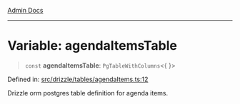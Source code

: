 [Admin Docs](/)

***

# Variable: agendaItemsTable

> `const` **agendaItemsTable**: `PgTableWithColumns`\<\{ \}\>

Defined in: [src/drizzle/tables/agendaItems.ts:12](https://github.com/gautam-divyanshu/talawa-api/blob/441b833d91882cfef7272c118419933afe47f7b6/src/drizzle/tables/agendaItems.ts#L12)

Drizzle orm postgres table definition for agenda items.
